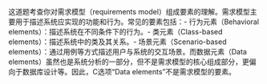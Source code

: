 这道题考查你对需求模型（requirements model）组成要素的理解。需求模型主要用于描述系统应实现的功能和行为。常见的要素包括：- 行为元素（Behavioral elements）：描述系统在不同条件下的行为。- 类元素（Class-based elements）：描述系统中的类及其关系。- 场景元素（Scenario-based elements）：通过用例等方式描述用户与系统的交互场景。而数据元素（Data elements）虽然也是系统分析的一部分，但不是需求模型的核心组成部分，更偏向于数据库设计等。因此，C选项“Data elements”不是需求模型的要素。